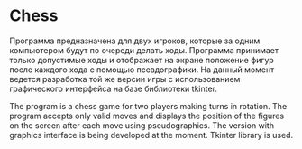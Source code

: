 # Chess
Программа предназначена для двух игроков, которые за одним компьютером будут по очереди делать ходы. Программа принимает только допустимые ходы и отображает на экране положение фигур после каждого хода с помощью псевдографики.
На данный момент ведется разработка той же версии игры с использованием графического интерфейса на базе библиотеки tkinter.

The program is a chess game for two players making turns in rotation. The program accepts only valid moves and displays the position of the figures on the screen after each move using pseudographics.
The version with graphics interface is being developed at the moment. Tkinter library is used.